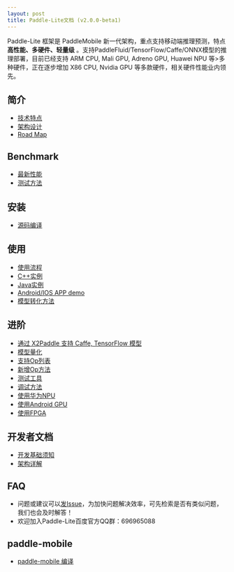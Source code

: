 ```yaml
---
layout: post
title: Paddle-Lite文档 (v2.0.0-beta1)
---
```


Paddle-Lite 框架是 PaddleMobile 新一代架构，重点支持移动端推理预测，特点**高性能、多硬件、轻量级** 。支持PaddleFluid/TensorFlow/Caffe/ONNX模型的推理部署，目前已经支持 ARM CPU, Mali GPU, Adreno GPU, Huawei NPU 等>多种硬件，正在逐步增加 X86 CPU, Nvidia GPU 等多款硬件，相关硬件性能业内领先。


## 简介

- [技术特点](../tech_highlights)
- [架构设计](../architecture)
- [Road Map](../roadmap)

## Benchmark

- [最新性能](../benchmark)
- [测试方法](../benchmark_tools)

## 安装

- [源码编译](../source_compile)

## 使用

- [使用流程](../tutorial)
- [C++实例](../cpp_demo)
- [Java实例](../java_demo)
- [Android/IOS APP demo](https://github.com/PaddlePaddle/Paddle-Lite-Demo)
- [模型转化方法](../model_optimize_tool)

## 进阶

- [通过 X2Paddle 支持 Caffe, TensorFlow 模型](../x2paddle)
- [模型量化](../model_quantization)
- [支持Op列表](../support_operation_list)
- [新增Op方法](../add_new_operation)
- [测试工具](../debug_tools)
- [调试方法](../debug_tools)
- [使用华为NPU](../npu)
- [使用Android GPU](../opencl)
- [使用FPGA](../fpga)

## 开发者文档

- [开发基础须知](../for-developer)
- [架构详解](../architecture-intro)

## FAQ

- 问题或建议可以[发Issue](https://github.com/PaddlePaddle/Paddle-Lite/issues)，为加快问题解决效率，可先检索是否有类似问题，我们也会及时解答！
- 欢迎加入Paddle-Lite百度官方QQ群：696965088

## paddle-mobile

- [paddle-mobile 编译](../mobile)
